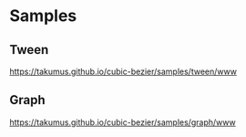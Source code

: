 # Samples
## Tween
<https://takumus.github.io/cubic-bezier/samples/tween/www>
## Graph
<https://takumus.github.io/cubic-bezier/samples/graph/www>
